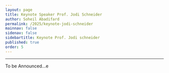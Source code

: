 ```yaml
---
layout: page
title: Keynote Speaker Prof. Jodi Schneider
author: Soheil Abadifard
permalink: /2025/keynote-jodi-schneider
mainnav: false
sidenav: false
sidebartitle: Keynote Prof. Jodi schneider
published: true
order: 5
---
```


----------------------------------------------------------------

To be Announced...e